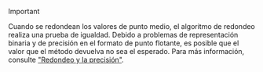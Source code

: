 
> [!IMPORTANT]
>  Cuando se redondean los valores de punto medio, el algoritmo de redondeo realiza una prueba de igualdad. Debido a problemas de representación binaria y de precisión en el formato de punto flotante, es posible que el valor que el método devuelva no sea el esperado. Para más información, consulte ["Redondeo y la precisión"](xref:System.Math.Round%2A#rounding-and-precision).

